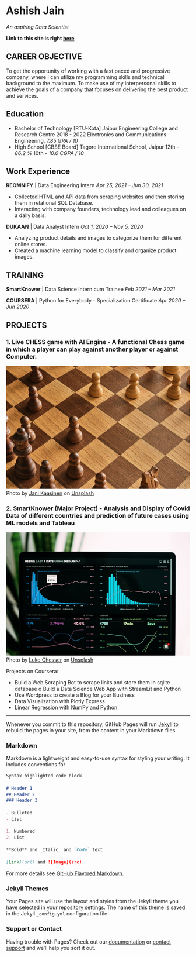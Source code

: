 # Ashish Jain
*An aspiring Data Scientist*

**Link to this site is right [here](https://aashishjain09.github.io/portfolio/)**

## CAREER OBJECTIVE
To get the opportunity of working with a fast paced and progressive company, where I can utilize my programming skills and technical background to the maximum. To make use of my interpersonal skills to achieve the goals of a company that focuses on delivering the best product and services.

## Education
* Bachelor of Technology [RTU-Kota] Jaipur Engineering College and Research Centre 2018 - 2022
  Electronics and Communications Engineering, *7.85 GPA / 10*
* High School [CBSE Board] Tagore International School, Jaipur
  12th - *86.2 %*
  10th - *10.0 CGPA / 10*

## Work Experience
**REOMNIFY** | Data Engineering Intern
*Apr 25, 2021 – Jun 30, 2021*
* Collected HTML and API data from scraping websites and then storing them in relational SQL Database.
* Interacting with company founders, technology lead and colleagues on a daily basis.

**DUKAAN** | Data Analyst Intern
*Oct 1, 2020 – Nov 5, 2020*
* Analyzing product details and images to categorize them for different online stores.
* Created a machine learning model to classify and organize product images.

## TRAINING
**SmartKnower** | Data Science Intern cum Trainee 
*Feb 2021 – Mar 2021*

**COURSERA** | Python for Everybody - Specialization Certificate
*Apr 2020 – Jun 2020*

## PROJECTS
### 1. Live CHESS game with AI Engine - A functional Chess game in which a player can play against another player or against Computer.
![alt-text](chess-image.jpg)
Photo by <a href="https://unsplash.com/@neon845b?utm_source=unsplash&utm_medium=referral&utm_content=creditCopyText">Jani Kaasinen</a> on <a href="https://unsplash.com/s/photos/chess?utm_source=unsplash&utm_medium=referral&utm_content=creditCopyText">Unsplash</a>

### 2. SmartKnower (Major Project) - Analysis and Display of Covid Data of different countries and prediction of future cases using ML models and Tableau
![alt-text](EDA-Covid.jpg)
Photo by <a href="https://unsplash.com/@lukechesser?utm_source=unsplash&utm_medium=referral&utm_content=creditCopyText">Luke Chesser</a> on <a href="https://unsplash.com/s/photos/exploratory-data-analysis?utm_source=unsplash&utm_medium=referral&utm_content=creditCopyText">Unsplash</a>
  
Projects on Coursera:
   - Build a Web Scraping Bot to scrape links and store them in sqlite database o Build a Data Science Web App with StreamLit and Python
   - Use Wordpress to create a Blog for your Business
   - Data Visualization with Plotly Express
   - Linear Regression with NumPy and Python


---------------------------------------------------------------------------------------------
Whenever you commit to this repository, GitHub Pages will run [Jekyll](https://jekyllrb.com/) to rebuild the pages in your site, from the content in your Markdown files.

### Markdown

Markdown is a lightweight and easy-to-use syntax for styling your writing. It includes conventions for

```markdown
Syntax highlighted code block

# Header 1
## Header 2
### Header 3

- Bulleted
- List

1. Numbered
2. List

**Bold** and _Italic_ and `Code` text

[Link](url) and ![Image](src)
```

For more details see [GitHub Flavored Markdown](https://guides.github.com/features/mastering-markdown/).

### Jekyll Themes

Your Pages site will use the layout and styles from the Jekyll theme you have selected in your [repository settings](https://github.com/aashishjain09/portfolio/settings/pages). The name of this theme is saved in the Jekyll `_config.yml` configuration file.

### Support or Contact

Having trouble with Pages? Check out our [documentation](https://docs.github.com/categories/github-pages-basics/) or [contact support](https://support.github.com/contact) and we’ll help you sort it out.
